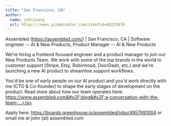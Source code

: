 ```yaml
---
title: "San Francisco, CA"
author:
  name: johnjwang
  url: https://news.ycombinator.com/item?id=40225876
---
```

Assembled (<a href="https:&#x2F;&#x2F;assembled.com&#x2F;" rel="nofollow">https:&#x2F;&#x2F;assembled.com&#x2F;</a>) | San Francisco, CA | Software engineer -- AI &amp; New Products, Product Manager -- AI &amp; New Products

We&#x27;re hiring a frontend focused engineer and a product manager to join our New Products Team. We work with some of the top brands in the world in customer support (Stripe, Etsy, Robinhood, DoorDash, etc.) and we&#x27;re launching a new AI product to streamline support workflows.

You&#x27;d be one of early people on our AI product and you&#x27;d work directly with me (CTO &amp; Co-founder) to shape the early stages of development on the product. Read more about how our team operates here: <a href="https:&#x2F;&#x2F;www.assembled.com&#x2F;blog&#x2F;a-conversation-with-the-team-behind-assembleds-big-bet-on-ai" rel="nofollow">https:&#x2F;&#x2F;www.assembled.com&#x2F;blog&#x2F;a-conversation-with-the-team-...</a>

Apply here: <a href="https:&#x2F;&#x2F;boards.greenhouse.io&#x2F;assembled&#x2F;jobs&#x2F;4957681004" rel="nofollow">https:&#x2F;&#x2F;boards.greenhouse.io&#x2F;assembled&#x2F;jobs&#x2F;4957681004</a> or email me at john (at) assembled.com

